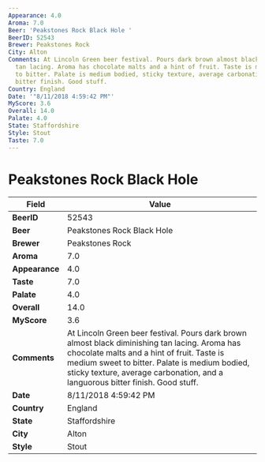 ```yaml
---
Appearance: 4.0
Aroma: 7.0
Beer: 'Peakstones Rock Black Hole '
BeerID: 52543
Brewer: Peakstones Rock
City: Alton
Comments: At Lincoln Green beer festival. Pours dark brown almost black diminishing
  tan lacing. Aroma has chocolate malts and a hint of fruit. Taste is medium sweet
  to bitter. Palate is medium bodied, sticky texture, average carbonation, and a languorous
  bitter finish. Good stuff.
Country: England
Date: '"8/11/2018 4:59:42 PM"'
MyScore: 3.6
Overall: 14.0
Palate: 4.0
State: Staffordshire
Style: Stout
Taste: 7.0
---
```


# Peakstones Rock Black Hole 

| Field         | Value |
|---------------|-------|
| **BeerID** | 52543 |
| **Beer** | Peakstones Rock Black Hole  |
| **Brewer** | Peakstones Rock |
| **Aroma** | 7.0 |
| **Appearance** | 4.0 |
| **Taste** | 7.0 |
| **Palate** | 4.0 |
| **Overall** | 14.0 |
| **MyScore** | 3.6 |
| **Comments** | At Lincoln Green beer festival. Pours dark brown almost black diminishing tan lacing. Aroma has chocolate malts and a hint of fruit. Taste is medium sweet to bitter. Palate is medium bodied, sticky texture, average carbonation, and a languorous bitter finish. Good stuff. |
| **Date** | 8/11/2018 4:59:42 PM |
| **Country** | England |
| **State** | Staffordshire |
| **City** | Alton |
| **Style** | Stout |
